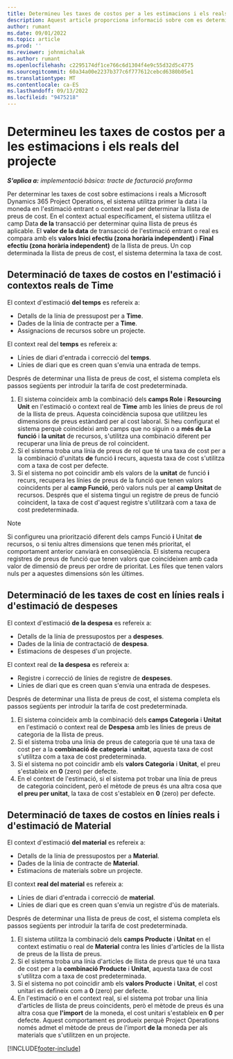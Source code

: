 ```yaml
---
title: Determineu les taxes de costos per a les estimacions i els reals del projecte
description: Aquest article proporciona informació sobre com es determinen les taxes de costos per a les estimacions i els reals del projecte.
author: rumant
ms.date: 09/01/2022
ms.topic: article
ms.prod: ''
ms.reviewer: johnmichalak
ms.author: rumant
ms.openlocfilehash: c2295174df1ce766c6d1304f4e9c55d32d5c4775
ms.sourcegitcommit: 60a34a00e2237b377c6f777612cebcd6380b05e1
ms.translationtype: MT
ms.contentlocale: ca-ES
ms.lasthandoff: 09/13/2022
ms.locfileid: "9475218"
---
```

# <a name="determine-cost-rates-for-project-estimates-and-actuals"></a>Determineu les taxes de costos per a les estimacions i els reals del projecte

_**S'aplica a:** implementació bàsica: tracte de facturació proforma_

Per determinar les taxes de cost sobre estimacions i reals a Microsoft Dynamics 365 Project Operations, el sistema utilitza primer la data i la moneda en l'estimació entrant o context real per determinar la llista de preus de cost. En el context actual específicament, el sistema utilitza el camp Data **de la** transacció per determinar quina llista de preus és aplicable. El **valor de la data** de transacció de l'estimació entrant o real es compara amb els **valors Inici efectiu (zona horària independent)** i **Final efectiu (zona horària independent)** de la llista de preus. Un cop determinada la llista de preus de cost, el sistema determina la taxa de cost. 

## <a name="determining-cost-rates-in-estimate-and-actual-contexts-for-time"></a>Determinació de taxes de costos en l'estimació i contextos reals de Time

El context d'estimació **del temps** es refereix a:

- Detalls de la línia de pressupost per a **Time**.
- Dades de la línia de contracte per a **Time**.
- Assignacions de recursos sobre un projecte.

El context real del **temps** es refereix a:

- Línies de diari d'entrada i correcció del **temps**.
- Línies de diari que es creen quan s'envia una entrada de temps.

Després de determinar una llista de preus de cost, el sistema completa els passos següents per introduir la tarifa de cost predeterminada.

1. El sistema coincideix amb la combinació dels **camps Role** i **Resourcing Unit** en l'estimació o context real de **Time** amb les línies de preus de rol de la llista de preus. Aquesta coincidència suposa que utilitzeu les dimensions de preus estàndard per al cost laboral. Si heu configurat el sistema perquè coincideixi amb camps que no siguin o a **més de La funció** i **la unitat** de recursos, s'utilitza una combinació diferent per recuperar una línia de preus de rol coincident.
1. Si el sistema troba una línia de preus de rol que té una taxa de cost per a la combinació d'unitats **de** funció **i** recurs, aquesta taxa de cost s'utilitza com a taxa de cost per defecte.
1. Si el sistema no pot coincidir amb els valors de la **unitat** de funció **i** recurs, recupera les línies de preus de la funció que tenen valors coincidents per al **camp Funció**, però valors nuls per al **camp Unitat** de recursos. Després que el sistema tingui un registre de preus de funció coincident, la taxa de cost d'aquest registre s'utilitzarà com a taxa de cost predeterminada.

> [!NOTE]
> Si configureu una priorització diferent dels camps Funció **i** Unitat **de** recursos, o si teniu altres dimensions que tenen més prioritat, el comportament anterior canviarà en conseqüència. El sistema recupera registres de preus de funció que tenen valors que coincideixen amb cada valor de dimensió de preus per ordre de prioritat. Les files que tenen valors nuls per a aquestes dimensions són les últimes.

## <a name="determining-cost-rates-on-actual-and-estimate-lines-for-expense"></a>Determinació de les taxes de cost en línies reals i d'estimació de despeses

El context d'estimació **de la despesa** es refereix a:

- Detalls de la línia de pressupostos per a **despeses**.
- Dades de la línia de contractació de **despesa**.
- Estimacions de despeses d'un projecte.

El context real de **la despesa** es refereix a:

- Registre i correcció de línies de registre de **despeses**.
- Línies de diari que es creen quan s'envia una entrada de despeses.

Després de determinar una llista de preus de cost, el sistema completa els passos següents per introduir la tarifa de cost predeterminada.

1. El sistema coincideix amb la combinació dels **camps Categoria** i **Unitat** en l'estimació o context real de **Despesa** amb les línies de preus de categoria de la llista de preus.
1. Si el sistema troba una línia de preus de categoria que té una taxa de cost per a la **combinació de categoria** i **unitat**, aquesta taxa de cost s'utilitza com a taxa de cost predeterminada.
1. Si el sistema no pot coincidir amb els **valors Categoria** i **Unitat**, el preu s'estableix en **0** (zero) per defecte.
1. En el context de l'estimació, si el sistema pot trobar una línia de preus de categoria coincident, però el mètode de preus és una altra cosa que **el preu per unitat**, la taxa de cost s'estableix en **0** (zero) per defecte.

## <a name="determining-cost-rates-on-actual-and-estimate-lines-for-material"></a>Determinació de taxes de costos en línies reals i d'estimació de Material

El context d'estimació **del material** es refereix a:

- Detalls de la línia de pressupostos per a **Material**.
- Dades de la línia de contracte de **Material**.
- Estimacions de materials sobre un projecte.

El context **real del material** es refereix a:

- Línies de diari d'entrada i correcció de **material**.
- Línies de diari que es creen quan s'envia un registre d'ús de materials.

Després de determinar una llista de preus de cost, el sistema completa els passos següents per introduir la tarifa de cost predeterminada.

1. El sistema utilitza la combinació dels **camps Producte** i **Unitat** en el context estimatiu o real de **Material** contra les línies d'articles de la llista de preus de la llista de preus.
1. Si el sistema troba una línia d'articles de llista de preus que té una taxa de cost per a la **combinació Producte** i **Unitat**, aquesta taxa de cost s'utilitza com a taxa de cost predeterminada.
1. Si el sistema no pot coincidir amb els **valors Producte** i **Unitat**, el cost unitari es defineix com a **0** (zero) per defecte.
1. En l'estimació o en el context real, si el sistema pot trobar una línia d'articles de llista de preus coincidents, però el mètode de preus és una altra cosa que **l'import** de la moneda, el cost unitari s'estableix en **0** per defecte. Aquest comportament es produeix perquè Project Operations només admet el mètode de preus de l'import **de la** moneda per als materials que s'utilitzen en un projecte.

[!INCLUDE[footer-include](../../includes/footer-banner.md)]
